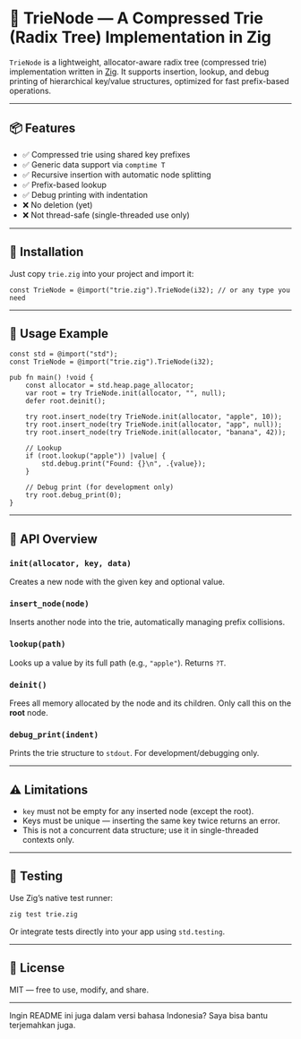 # 🌲 TrieNode — A Compressed Trie (Radix Tree) Implementation in Zig

`TrieNode` is a lightweight, allocator-aware radix tree (compressed trie) implementation written in [Zig](https://ziglang.org/). It supports insertion, lookup, and debug printing of hierarchical key/value structures, optimized for fast prefix-based operations.

---

## 📦 Features

* ✅ Compressed trie using shared key prefixes
* ✅ Generic data support via `comptime T`
* ✅ Recursive insertion with automatic node splitting
* ✅ Prefix-based lookup
* ✅ Debug printing with indentation
* ❌ No deletion (yet)
* ❌ Not thread-safe (single-threaded use only)

---

## 🔧 Installation

Just copy `trie.zig` into your project and import it:

```zig
const TrieNode = @import("trie.zig").TrieNode(i32); // or any type you need
```

---

## 🚀 Usage Example

```zig
const std = @import("std");
const TrieNode = @import("trie.zig").TrieNode(i32);

pub fn main() !void {
    const allocator = std.heap.page_allocator;
    var root = try TrieNode.init(allocator, "", null);
    defer root.deinit();

    try root.insert_node(try TrieNode.init(allocator, "apple", 10));
    try root.insert_node(try TrieNode.init(allocator, "app", null));
    try root.insert_node(try TrieNode.init(allocator, "banana", 42));

    // Lookup
    if (root.lookup("apple")) |value| {
        std.debug.print("Found: {}\n", .{value});
    }

    // Debug print (for development only)
    try root.debug_print(0);
}
```

---

## 📘 API Overview

### `init(allocator, key, data)`

Creates a new node with the given key and optional value.

### `insert_node(node)`

Inserts another node into the trie, automatically managing prefix collisions.

### `lookup(path)`

Looks up a value by its full path (e.g., `"apple"`). Returns `?T`.

### `deinit()`

Frees all memory allocated by the node and its children. Only call this on the **root** node.

### `debug_print(indent)`

Prints the trie structure to `stdout`. For development/debugging only.

---

## ⚠️ Limitations

* `key` must not be empty for any inserted node (except the root).
* Keys must be unique — inserting the same key twice returns an error.
* This is not a concurrent data structure; use it in single-threaded contexts only.

---

## 🧪 Testing

Use Zig’s native test runner:

```sh
zig test trie.zig
```

Or integrate tests directly into your app using `std.testing`.

---

## 📄 License

MIT — free to use, modify, and share.

---

Ingin README ini juga dalam versi bahasa Indonesia? Saya bisa bantu terjemahkan juga.
